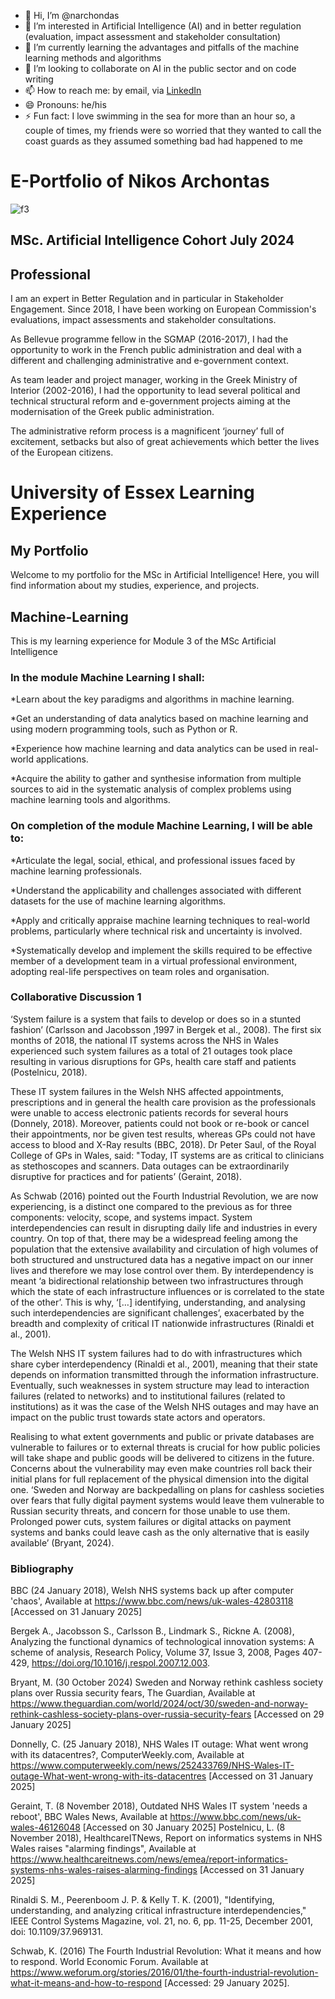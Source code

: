 - 👋 Hi, I’m @narchondas
- 👀 I’m interested in Artificial Intelligence (AI) and in better regulation (evaluation, impact assessment and stakeholder consultation)
- 🌱 I’m currently learning the advantages and pitfalls of the machine learning methods and algorithms
- 💞️ I’m looking to collaborate on AI in the public sector and on code writing
- 📫 How to reach me: by email, via [LinkedIn](http://linkedin.com/in/nikos-archontas-5a9a90234)
- 😄 Pronouns: he/his
- ⚡ Fun fact: I love swimming in the sea for more than an hour so, a couple of times, my friends were so worried that they wanted to call the coast guards as they assumed something bad had happened to me
  
# E-Portfolio of Nikos Archontas 
![f3](https://github.com/user-attachments/assets/c992b5f9-9741-437c-9b72-96b4a930178f)

## MSc. Artificial Intelligence Cohort July 2024

## Professional
I am an expert in Better Regulation and in particular in Stakeholder Engagement. Since 2018, I have been working on European Commission's evaluations, impact assessments and stakeholder consultations. 

As Bellevue programme fellow in the SGMAP (2016-2017), I had the opportunity to work in the French public administration and deal with a different and challenging administrative and e-government context. 

As team leader and project manager, working in the Greek Ministry of Interior (2002-2016), I had the opportunity to lead several political and technical structural reform and e-government projects aiming at the modernisation of the Greek public administration. 

The administrative reform process is a magnificent ‘journey’ full of excitement, setbacks but also of great achievements which better the lives of the European citizens.

# University of Essex Learning Experience

## My Portfolio  
Welcome to my portfolio for the MSc in Artificial Intelligence! Here, you will find information about my studies, experience, and projects.  

## Machine-Learning
This is my learning experience for Module 3 of the MSc Artificial Intelligence

### In the module Machine Learning I shall:

*Learn about the key paradigms and algorithms in machine learning.

*Get an understanding of data analytics based on machine learning and using modern programming tools, such as Python or R.

*Experience how machine learning and data analytics can be used in real-world applications.

*Acquire the ability to gather and synthesise information from multiple sources to aid in the systematic analysis of complex problems using machine learning tools and algorithms.

### On completion of the module Machine Learning, I will be able to:

*Articulate the legal, social, ethical, and professional issues faced by machine learning professionals.

*Understand the applicability and challenges associated with different datasets for the use of machine learning algorithms.

*Apply and critically appraise machine learning techniques to real-world problems, particularly where technical risk and uncertainty is involved.

*Systematically develop and implement the skills required to be effective member of a development team in a virtual professional environment, adopting real-life perspectives on team roles and organisation.

### Collaborative Discussion 1

‘System failure is a system that fails to develop or does so in a stunted fashion’ (Carlsson and Jacobsson ,1997 in Bergek et al., 2008).   The first six months of 2018, the national IT systems across the NHS in Wales experienced such system failures as a total of 21 outages took place resulting in various disruptions for GPs, health care staff and patients (Postelnicu, 2018).   

These IT system failures in the Welsh NHS affected appointments, prescriptions and in general the health care provision as the professionals were unable to access electronic patients records for several hours (Donnely, 2018).   Moreover, patients could not book or re-book or cancel their appointments, nor be given test results, whereas GPs could not have access to blood and X-Ray results (BBC, 2018).  Dr Peter Saul, of the Royal College of GPs in Wales, said: "Today, IT systems are as critical to clinicians as stethoscopes and scanners. Data outages can be extraordinarily disruptive for practices and for patients’ (Geraint, 2018).

As Schwab (2016) pointed out the Fourth Industrial Revolution, we are now experiencing, is a distinct one compared to the previous as for three components: velocity, scope, and systems impact.  System interdependencies can result in disrupting daily life and industries in every country.  On top of that, there may be a widespread feeling among the population that the extensive availability and circulation of high volumes of both structured and unstructured data has a negative impact on our inner lives and therefore we may lose control over them.
By interdependency is meant ‘a bidirectional relationship between two infrastructures through which the state of each infrastructure influences or is correlated to the state of the other’.  This is why, ‘[…] identifying, understanding, and analysing such interdependencies are significant challenges’, exacerbated by the breadth and complexity of critical IT nationwide infrastructures (Rinaldi et al., 2001).

The Welsh NHS IT system failures had to do with infrastructures which share cyber interdependency (Rinaldi et al., 2001), meaning that their state depends on information transmitted through the information infrastructure.  Eventually, such weaknesses in system structure may lead to interaction failures (related to networks) and to institutional failures (related to institutions) as it was the case of the Welsh NHS outages and may have an impact on the public trust towards state actors and operators.

Realising to what extent governments and public or private databases are vulnerable to failures or to external threats is crucial for how public policies will take shape and public goods will be delivered to citizens in the future.  Concerns about the vulnerability may even make countries roll back their initial plans for full replacement of the physical dimension into the digital one.  ‘Sweden and Norway are backpedalling on plans for cashless societies over fears that fully digital payment systems would leave them vulnerable to Russian security threats, and concern for those unable to use them.  Prolonged power cuts, system failures or digital attacks on payment systems and banks could leave cash as the only alternative that is easily available’ (Bryant, 2024).

### Bibliography
BBC (24 January 2018), Welsh NHS systems back up after computer 'chaos', Available at https://www.bbc.com/news/uk-wales-42803118 [Accessed on 31 January 2025]

Bergek A., Jacobsson S., Carlsson B., Lindmark S., Rickne A. (2008), Analyzing the functional dynamics of technological innovation systems: A scheme of analysis, Research Policy, Volume 37, Issue 3, 2008, Pages 407-429, https://doi.org/10.1016/j.respol.2007.12.003.

Bryant, M. (30 October 2024) Sweden and Norway rethink cashless society plans over Russia security fears, The Guardian, Available at https://www.theguardian.com/world/2024/oct/30/sweden-and-norway-rethink-cashless-society-plans-over-russia-security-fears [Accessed on 29 January 2025]

Donnelly, C. (25 January 2018), NHS Wales IT outage: What went wrong with its datacentres?, ComputerWeekly.com, Available at https://www.computerweekly.com/news/252433769/NHS-Wales-IT-outage-What-went-wrong-with-its-datacentres [Accessed on 31 January 2025]

Geraint, T. (8 November 2018), Outdated NHS Wales IT system 'needs a reboot', BBC Wales News, Available at https://www.bbc.com/news/uk-wales-46126048 [Accessed on 30 January 2025]
Postelnicu, L. (8 November 2018), HealthcareITNews, Report on informatics systems in NHS Wales raises "alarming findings", Available at https://www.healthcareitnews.com/news/emea/report-informatics-systems-nhs-wales-raises-alarming-findings [Accessed on 31 January 2025]

Rinaldi S. M., Peerenboom J. P. & Kelly T. K. (2001), "Identifying, understanding, and analyzing critical infrastructure interdependencies," IEEE Control Systems Magazine, vol. 21, no. 6, pp. 11-25, December 2001, doi: 10.1109/37.969131.

Schwab, K. (2016) The Fourth Industrial Revolution: What it means and how to respond. World Economic Forum. Available at https://www.weforum.org/stories/2016/01/the-fourth-industrial-revolution-what-it-means-and-how-to-respond [Accessed: 29 January 2025].





<!---
narchondas/narchondas is a ✨ special ✨ repository because its `README.md` (this file) appears on your GitHub profile.
You can click the Preview link to take a look at your changes.
--->
